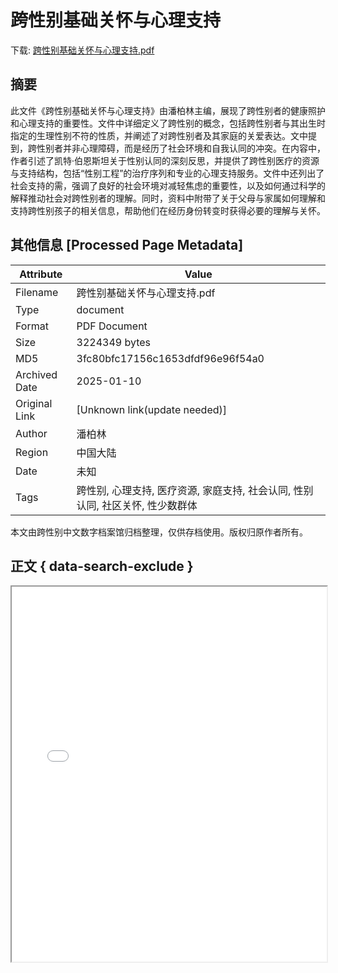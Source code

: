 # 跨性别基础关怀与心理支持

<!-- tcd_download_link -->
下载: <a href="../跨性别基础关怀与心理支持.pdf" download>跨性别基础关怀与心理支持.pdf</a>
<!-- tcd_download_link_end -->

## 摘要

<!-- tcd_abstract -->
此文件《跨性别基础关怀与心理支持》由潘柏林主编，展现了跨性别者的健康照护和心理支持的重要性。文件中详细定义了跨性别的概念，包括跨性别者与其出生时指定的生理性别不符的性质，并阐述了对跨性别者及其家庭的关爱表达。文中提到，跨性别者并非心理障碍，而是经历了社会环境和自我认同的冲突。在内容中，作者引述了凯特·伯恩斯坦关于性别认同的深刻反思，并提供了跨性别医疗的资源与支持结构，包括“性别工程”的治疗序列和专业的心理支持服务。文件中还列出了社会支持的需，强调了良好的社会环境对减轻焦虑的重要性，以及如何通过科学的解释推动社会对跨性别者的理解。同时，资料中附带了关于父母与家属如何理解和支持跨性别孩子的相关信息，帮助他们在经历身份转变时获得必要的理解与关怀。

<!-- tcd_abstract_end -->

## 其他信息 [Processed Page Metadata]

| Attribute       | Value                                  |
|-----------------|----------------------------------------|
| Filename        | 跨性别基础关怀与心理支持.pdf                             |
| Type            | document                                 |
| Format          | PDF Document                               |
| Size            | 3224349 bytes                           |
| MD5             | 3fc80bfc17156c1653dfdf96e96f54a0                                  |
| Archived Date   | 2025-01-10                             |
| Original Link   | [Unknown link(update needed)]                         |
| Author          | 潘柏林                               |
| Region          | 中国大陆                               |
| Date            | 未知                                 |
| Tags            | 跨性别, 心理支持, 医疗资源, 家庭支持, 社会认同, 性别认同, 社区关怀, 性少数群体                                 |

本文由跨性别中文数字档案馆归档整理，仅供存档使用。版权归原作者所有。


## 正文 { data-search-exclude }

<!-- tcd_main_text -->
<iframe src="../跨性别基础关怀与心理支持.pdf" width="100%" height="600px">
    <p>无法显示PDF，请下载查看。</p>
</iframe>
<!-- tcd_main_text_end -->

